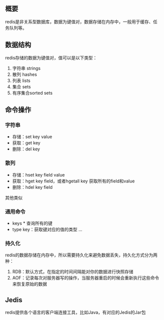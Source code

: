 ## 概要
redis是非关系型数据库，数据为键值对，数据存储在内存中，一般用于缓存、任务队列等。

## 数据结构
redis存储的数据为键值对，值可以是以下类型：
1. 字符串 strings
2. 散列 hashes
3. 列表 lists
4. 集合 sets
5. 有序集合sorted sets

## 命令操作
### 字符串
* 存储：set key value
* 获取：get key
* 删除：del key

### 散列
* 存储：hset key field value
* 获取：hget key field，或者hgetall key 获取所有的field和value 
* 删除：hdel key field

其他类似

### 通用命令
* keys * 查询所有的键
* type key：获取键对应的值的类型
...

### 持久化
redis的数据存储在内存中，所以需要持久化来避免数据丢失，持久化方式分为两种：
1. RDB：默认方式，在指定的时间间隔能对你的数据进行快照存储
2. AOF：记录每次对服务器写的操作，当服务器重启的时候会重新执行这些命令来恢复原始的数据

## Jedis
redis提供各个语言的客户端连接工具，比如Java，有对应的Jedis的Jar包